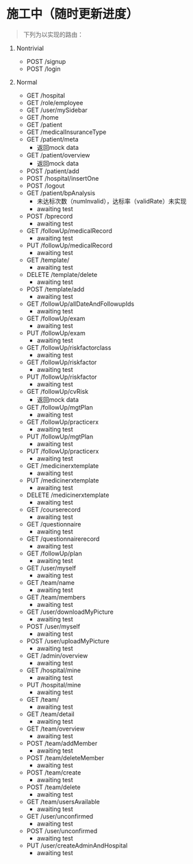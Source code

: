 # 施工中（随时更新进度）
> 下列为以实现的路由：

1. Nontrivial
    - POST /signup
    - POST /login

2. Normal
    - GET /hospital
    - GET /role/employee
    - GET /user/mySidebar
    - GET /home
    - GET /patient
    - GET /medicalInsuranceType
    - GET /patient/meta
        - 返回mock data
    - GET /patient/overview
        - 返回mock data
    - POST /patient/add
    - POST /hospital/insertOne
    - POST /logout
    - GET /patient/bpAnalysis
        - 未达标次数（numInvalid），达标率（validRate）未实现
        - awaiting test
    - POST /bprecord
        - awaiting test
    - GET /followUp/medicalRecord
        - awaiting test
    - PUT /followUp/medicalRecord
        - awaiting test
    - GET /template/
        - awaiting test
    - DELETE /template/delete
        - awaiting test
    - POST /template/add
        - awaiting test
    - GET /followUp/allDateAndFollowupIds
        - awaiting test
    - GET /followUp/exam
        - awaiting test
    - PUT /followUp/exam
        - awaiting test
    - GET /followUp/riskfactorclass
        - awaiting test
    - GET /followUp/riskfactor
        - awaiting test
    - PUT /followUp/riskfactor
        - awaiting test
    - GET /followUp/cvRisk
        - 返回mock data
    - GET /followUp/mgtPlan
        - awaiting test
    - GET /followUp/practicerx
        - awaiting test
    - PUT /followUp/mgtPlan
        - awaiting test
    - PUT /followUp/practicerx
        - awaiting test
    - GET /medicinerxtemplate
        - awaiting test
    - PUT /medicinerxtemplate
        - awaiting test
    - DELETE /medicinerxtemplate
        - awaiting test
    - GET /courserecord
        - awaiting test
    - GET /questionnaire
        - awaiting test    
    - GET /questionnairerecord
        - awaiting test
    - GET /followUp/plan
        - awaiting test
    - GET /user/myself
        - awaiting test
    - GET /team/name
        - awaiting test
    - GET /team/members
        - awaiting test
    - GET /user/downloadMyPicture
        - awaiting test
    - POST /user/myself
        - awaiting test
    - POST /user/uploadMyPicture
        - awaiting test
    - GET /admin/overview
        - awaiting test
    - GET /hospital/mine
        - awaiting test
    - PUT /hospital/mine
        - awaiting test
    - GET /team/
        - awaiting test
    - GET /team/detail
        - awaiting test
    - GET /team/overview
        - awaiting test
    - POST /team/addMember
        - awaiting test
    - POST /team/deleteMember
        - awaiting test
    - POST /team/create
        - awaiting test
    - POST /team/delete
        - awaiting test
    - GET /team/usersAvailable
        - awaiting test
    - GET /user/unconfirmed
        - awaiting test
    - POST /user/unconfirmed
        - awaiting test
    - PUT /user/createAdminAndHospital        
        - awaiting test
